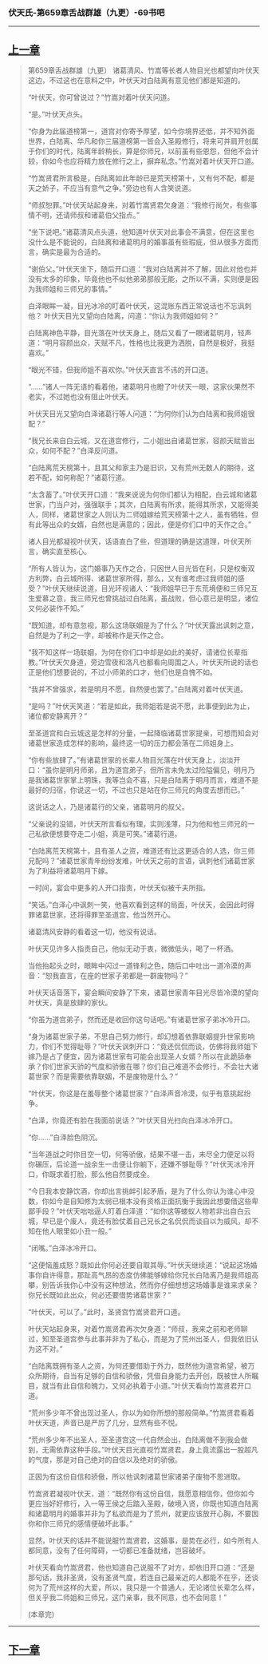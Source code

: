 ### 伏天氏-第659章舌战群雄（九更）-69书吧

--------
[上一章](./7dbcc8990de9944e58edbbe9a9d85848.md)
--------


>
>
>
>第659章舌战群雄（九更）
>诸葛清风、竹嵩等长者人物目光也都望向叶伏天这边，不过这也在意料之中，叶伏天对白陆离有意见他们都是知道的。
>
>“叶伏天，你可曾说过？”竹嵩对着叶伏天问道。
>
>“是。”叶伏天点头。
>
>“你身为此届道榜第一，道宫对你寄予厚望，如今你境界还低，并不知外面世界，白陆离、华凡和你三届道榜第一皆会入圣殿修行，将来可并肩开创属于你们的时代，陆离年龄稍长，算是你师兄，以前虽有些恩怨，但他不会计较，你如今也应将精力放在修行之上，摒弃私念。”竹嵩对着叶伏天开口道。
>
>“竹嵩贤君所言极是，白陆离如此年龄已是荒天榜第十，又有何不配，都是天之娇子，不应当有意气之争。”旁边也有人含笑说道。
>
>“师叔恕罪。”叶伏天站起身来，对着竹嵩贤君欠身道：“我修行尚欠，有些事情不明，还请师叔和诸葛伯父指点。”
>
>“坐下说吧。”诸葛清风点头道，他知道叶伏天对此事会不满意，但在这里也没什么是不能说的，白陆离和诸葛明月的婚事虽有些瑕疵，但从很多方面而言，确实是最为合适的。
>
>“谢伯父。”叶伏天坐下，随后开口道：“我对白陆离并不了解，因此对他也并没有太多的印象，毕竟他也不似他弟弟那般无能，之所以不满，实则便是因为我师姐和三师兄的事情。”
>
>白泽眼眸一凝，目光冰冷的盯着叶伏天，这混账东西正常说话也不忘讽刺他？
>叶伏天目光又望向白陆离，问道：“你认为我师姐如何？”
>
>白陆离神色平静，目光落在叶伏天身上，随后又看了一眼诸葛明月，轻声道：“明月容颜出众，天赋不凡，性格也比我更为洒脱，自然是极好，我挺喜欢。”
>
>“眼光不错，但我师姐不喜欢你。”叶伏天直言不讳的开口道。
>
>“……”诸人一阵无语的看着他，诸葛明月也瞪了叶伏天一眼，这家伙果然不老实，不过她也没有阻止叶伏天。
>
>叶伏天目光又望向白泽诸葛行等人问道：“为何你们认为白陆离和我师姐很配？”
>
>“我兄长来自白云城，又在道宫修行，二小姐出自诸葛世家，容颜天赋皆出众，如何不配？”白泽反问道。
>
>“白陆离荒天榜第十，且其父和家主乃是旧识，又有荒州无数人的期待，这若不配，如何称配？”诸葛行道。
>
>“太含蓄了。”叶伏天开口道：“我来说说为何你们都认为相配，白云城和诸葛世家，门当户对，强强联手；其次，白陆离有所求，能得其所求，又能得美人，同样，诸葛世家之人则认为二师姐嫁给荒天榜第十之人，虽有牺牲，但有此等出众的女婿，自然也是满意的；因此，便是你们口中的天作之合。”
>
>诸人目光都凝视叶伏天，话语直白了些，但道理的确是这道理，叶伏天所言，确实直至核心。
>
>“所有人皆认为，这门婚事乃天作之合，只因世人目光皆在利，只是权衡双方利弊，白云城所得、诸葛世家所得，那么，又有谁考虑过我师姐的感受？”叶伏天继续说道，目光环视诸人：“我师姐早已于东荒境便和三师兄互生爱慕之意，我三师兄也曾挑战过白陆离，虽战败，但心意已是明显，诸位又何必装作不知。”
>
>“既知道，却有意忽视，那么这场联姻是为了什么？”叶伏天露出讽刺之意，自然是为了利之一字，却被称作是天作之合。
>
>“我不知这样一场联姻，为何在你们口中却是如此的美好，请诸位长辈指教。”叶伏天欠身道，旁边雪夜和洛凡也都看向周围之人，叶伏天所说的话也正是他们想要说的，不过小师弟的口才，他们也是自愧不如。
>
>“我并不曾强求，若是明月不愿，自然便也罢了。”白陆离对着叶伏天道。
>
>“是吗？”叶伏天笑道：“若是如此，我师姐若是说不愿，此事便到此为止，诸位都安静离开？”
>
>至圣道宫和白云城这是怎样的分量，一起降临诸葛世家提亲，可想而知会对诸葛世家造成怎样的影响，最终这一切的压力都会落在二师姐身上。
>
>“你有些放肆了。”有诸葛世家的长辈人物目光落在叶伏天身上，淡淡开口：“虽你是明月师弟，且为道宫弟子，但所言未免太过险隘偏见，明月乃是我诸葛世家掌上明珠，我等岂会不喜，只是白陆离于明月而言，难道不是最好的归宿，你说这一切，不过也只是站在你三师兄的角度去想而已。”
>
>这说话之人，乃是诸葛行的父亲，诸葛明月的叔父。
>
>“父亲说的没错，叶伏天所言看似有理，实则浅薄，只为他和他三师兄的一己私欲便想要夺走二小姐，真是可笑。”诸葛行道。
>
>“白陆离荒天榜第十，且有圣人之资，难道还有比这更适合的人选，你三师兄配吗？”诸葛世家青年纷纷发难，叶伏天之前的言语，讽刺他们诸葛世家为了利益将诸葛明月下嫁。
>
>一时间，宴会中更多的人开口指责，叶伏天似被千夫所指。
>
>“笑话。”白泽心中讽刺一笑，他喜欢看到这样的局面，叶伏天，会因此时得罪诸葛世家，还将得罪至圣道宫，他当然开心。
>
>诸葛清风安静的看着这一切，他没有说话。
>
>叶伏天见许多人指责自己，他似无动于衷，微微低头，喝了一杯酒。
>
>当他抬起头之时，眼眸中闪过一道锋利之色，随后口中吐出一道冷漠的声音：“恕我直言，在座的世家子弟都是一群废物吗？”
>
>叶伏天话音落下，宴会瞬间安静了下来，诸葛世家青年目光尽皆冷漠的望向叶伏天，真是放肆的家伙。
>
>“你虽为道宫弟子，然而还是收回你这句话吧。”有诸葛世家子弟冰冷开口。
>
>“身为诸葛世家子弟，不思自己努力修行，却幻想着依靠联姻提升世家影响力，你们不觉得耻辱？”叶伏天讽刺开口：“竟还侃侃而谈，仿佛将我师姐下嫁乃是占了便宜，因为诸葛世家有可能会出现圣人女婿？所以在此跪舔奉承？你们世家天骄的气度和骄傲在哪？你们自己难道不会修行，不会壮大诸葛世家？而是需要依靠联姻，不是废物是什么？”
>
>“叶伏天，你这是在羞辱整个诸葛世家？”白泽声音冷漠，似乎有意挑起纷争。
>
>“白泽，你竟还有脸在我面前说话？”叶伏天目光扫向白泽冰冷开口。
>
>“你……”白泽脸色阴沉。
>
>“当年道战之时你目空一切，何等骄傲，结果不堪一击，未尽全力便足以将你碾压，后论道一战余生一击便让你躺下，还嫌不够耻辱？”叶伏天冰冷开口，你既求着打脸，那么他自然要成全。
>
>“今日我本安静饮酒，你却出言挑衅引起矛盾，是为了什么你认为谁心中没数，你如今是自知修为太弱已根本没有资格正面抗衡于我因此想要借这些卑鄙手段？”叶伏天咄咄逼人盯着白泽道：“如你这等蝼蚁人物若非出自白云城，早已是个废人，竟还有脸仗着自己兄长之名侃侃而谈自以为威风，却不知在他人眼里如小丑一般。”
>
>“闭嘴。”白泽冰冷开口。
>
>“这便恼羞成怒？既如此你何必还要自取其辱。”叶伏天继续道：“说起这场婚事你自许得意，那趾高气昂的态度仿佛能够嫁给你兄长白陆离乃是我师姐高攀，别告诉我你心中没有这种想法，然而你仔细想想这场婚事是谁来求亲？你兄长既如此出众，何必还要借势诸葛世家？”
>
>“叶伏天，可以了。”此时，圣贤宫竹嵩贤君开口道。
>
>叶伏天站起身来，对着竹嵩贤君再次欠身道：“师叔，我来之前和老师聊过，知至圣道宫参与此事并非为了私心，而是为了荒州出圣人，但我依旧认为这不对。”
>
>“白陆离既拥有圣人之资，为何还要借助于外力，既然他为道宫希望，被万众所期待，自当有足够的自信和骄傲，凭借自身能力去开创，既被世人所瞩目，就当有此自信和魄力，又何必执着于小道。”叶伏天看向竹嵩贤君开口道。
>
>“荒州多少年不曾出现过圣人，你以为如你所想的那般简单。”竹嵩贤君看着叶伏天道，声音已是严厉了几分，显然有些不悦。
>
>“荒州多少年不出圣人，至圣道宫这一代自然会出，白陆离做不到我会做到，无需依靠这种手段。”叶伏天目光直视竹嵩贤君，身上竟流露出一股超凡的气度，那是对自己绝对的自信以及绝对的骄傲。
>
>正因为有这份自信和骄傲，所以他讽刺诸葛世家诸弟子废物不思进取。
>
>竹嵩贤君凝视叶伏天，道：“既然你有这份自信，我愿意相信你，但你如今更应当好好修行，入一等王侯之后踏入圣殿，破境入贤，你既也知道白陆离和诸葛明月的婚事并非为了私欲而是为了荒州，就更应该放开心胸，不要因你和你三师兄的感情便破坏此事。”
>
>显然，叶伏天的话并不能说服竹嵩贤君，这婚事，是势在必行，如今所有人都同意，没有了任何障碍，一切都已准备就绪，岂容破坏。
>
>叶伏天看向竹嵩贤君，他也知道自己说服不了对方，却依旧开口道：“还是那句话，我非圣贤，没有圣贤气度，若连自己最亲近的人都能不在乎，还谈何为了荒州这样的大爱，所以，我只是一个普通人，无论诸位长辈怎么样，但关乎我二师姐和三师兄，这门亲事，我不同意，也不会同意！”
>
>(本章完)
>
>

--------
[下一章](./eea0137ef6742e778b29365cfbe880a4.md)
--------
